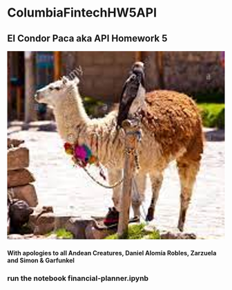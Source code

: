 # ColumbiaFintechHW5API
## El Condor Paca aka API Homework 5
![eCondor Paca](Images/CondorPaca.png )
#### With apologies to all Andean Creatures,  Daniel Alomía Robles, Zarzuela  and Simon & Garfunkel
### run the notebook financial-planner.ipynb

